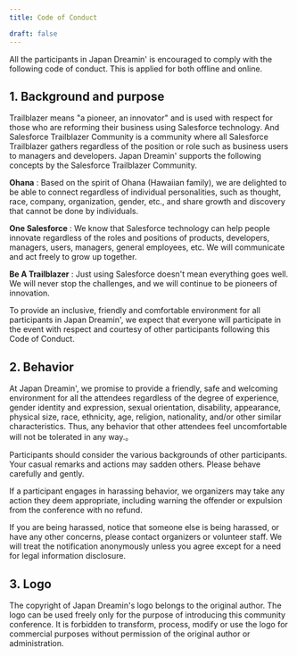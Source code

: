```yaml
---
title: Code of Conduct

draft: false
---
```


All the participants in Japan Dreamin' is encouraged to comply with the following code of conduct. This is applied for both offline and online.

## 1. Background and purpose

Trailblazer means "a pioneer, an innovator" and is used with respect for those who are reforming their business using Salesforce technology. And Salesforce Trailblazer Community is a community where all Salesforce Trailblazer gathers regardless of the position or role such as business users to managers and developers. Japan Dreamin' supports the following concepts by the Salesforce Trailblazer Community.

**Ohana** : Based on the spirit of Ohana (Hawaiian family), we are delighted to be able to connect regardless of individual personalities, such as thought, race, company, organization, gender, etc., and share growth and discovery that cannot be done by individuals.

**One Salesforce** : We know that Salesforce technology can help people innovate regardless of the roles and positions of products, developers, managers, users, managers, general employees, etc. We will communicate and act freely to grow up together.

**Be A Trailblazer** : Just using Salesforce doesn't mean everything goes well. We will never stop the challenges, and we will continue to be pioneers of innovation.

To provide an inclusive, friendly and comfortable environment for all participants in Japan Dreamin', we expect that everyone will participate in the event with respect and courtesy of other participants following this Code of Conduct.

## 2. Behavior
At Japan Dreamin', we promise to provide a friendly, safe and welcoming environment for all the attendees regardless of the degree of experience, gender identity and expression, sexual orientation, disability, appearance, physical size, race, ethnicity, age, religion, nationality, and/or other similar characteristics. Thus, any behavior that other attendees feel uncomfortable will not be tolerated in any way.。

Participants should consider the various backgrounds of other participants. Your casual remarks and actions may sadden others. Please behave carefully and gently.

If a participant engages in harassing behavior, we organizers may take any action they deem appropriate, including warning the offender or expulsion from the conference with no refund.

If you are being harassed, notice that someone else is being harassed, or have any other concerns, please contact organizers or volunteer staff. We will treat the notification anonymously unless you agree except for a need for legal information disclosure.

## 3. Logo
The copyright of Japan Dreamin's logo belongs to the original author. The logo can be used freely only for the purpose of introducing this community conference. It is forbidden to transform, process, modify or use the logo for commercial purposes without permission of the original author or administration.